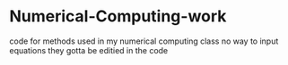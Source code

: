 # Numerical-Computing-work
 code for methods used in my numerical computing class
 no way to input equations they gotta be editied in the code
